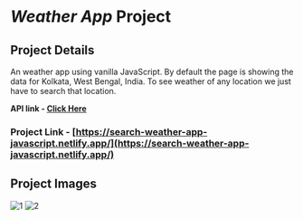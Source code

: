 # *Weather App* Project

## Project Details
An weather app using vanilla JavaScript. By default the page is showing the data for Kolkata, West Bengal, India. To see weather of any location we just have to search that location.

**API link - [Click Here](https://www.weatherapi.com/)**


### Project Link - [https://search-weather-app-javascript.netlify.app/](https://search-weather-app-javascript.netlify.app/)

## Project Images
![1](https://user-images.githubusercontent.com/110087385/220549827-b4e90015-cd6c-4755-9819-259a88d98951.png)
![2](https://user-images.githubusercontent.com/110087385/220549836-979f84f3-f745-4d87-a5ca-4f3ace57f4b6.png)